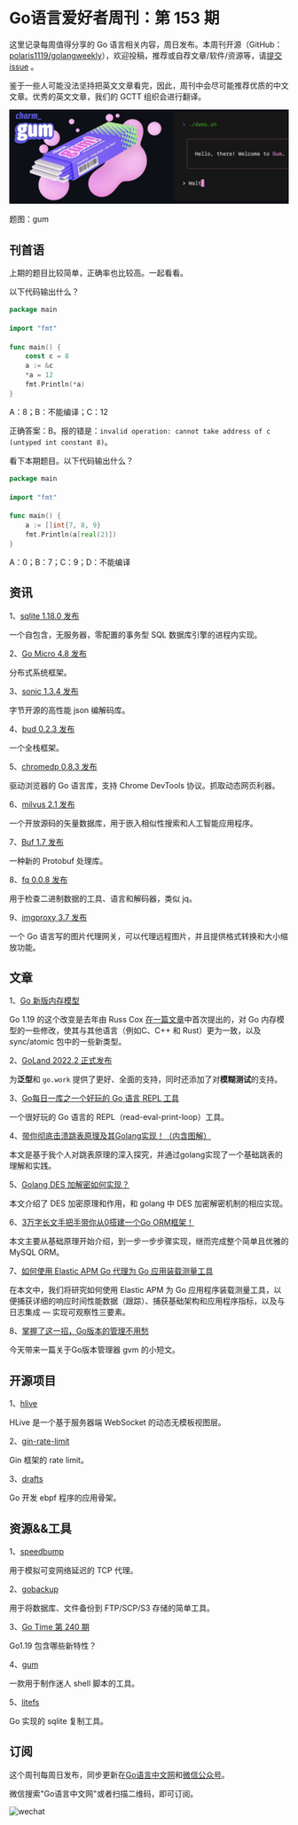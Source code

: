 # Go语言爱好者周刊：第 153 期

这里记录每周值得分享的 Go 语言相关内容，周日发布。本周刊开源（GitHub：[polaris1119/golangweekly](https://github.com/polaris1119/golangweekly)），欢迎投稿，推荐或自荐文章/软件/资源等，请[提交 issue](https://github.com/polaris1119/golangweekly/issues) 。

鉴于一些人可能没法坚持把英文文章看完，因此，周刊中会尽可能推荐优质的中文文章。优秀的英文文章，我们的 GCTT 组织会进行翻译。

![](imgs/issue153/cover.png)

题图：gum

## 刊首语

上期的题目比较简单，正确率也比较高。一起看看。

以下代码输出什么？

```go
package main

import "fmt"

func main() {
	const c = 8
	a := &c
	*a = 12
	fmt.Println(*a)
}
```

A：8；B：不能编译；C：12

正确答案：B。报的错是：`invalid operation: cannot take address of c (untyped int constant 8)`。

看下本期题目。以下代码输出什么？

```go
package main

import "fmt"

func main() {
	a := []int{7, 8, 9}
	fmt.Println(a[real(2)])
}
```

A：0；B：7；C：9；D：不能编译

## 资讯

1、[sqlite 1.18.0 发布](https://gitlab.com/cznic/sqlite)

一个自包含，无服务器，零配置的事务型 SQL 数据库引擎的进程内实现。

2、[Go Micro 4.8 发布](https://github.com/asim/go-micro)

分布式系统框架。

3、[sonic 1.3.4 发布](https://github.com/bytedance/sonic)

字节开源的高性能 json 编解码库。

4、[bud 0.2.3 发布](https://github.com/livebud/bud)

一个全栈框架。

5、[chromedp 0.8.3 发布](https://github.com/chromedp/chromedp)

驱动浏览器的 Go 语言库，支持 Chrome DevTools 协议。抓取动态网页利器。

6、[milvus 2.1 发布](https://github.com/milvus-io/milvus)

一个开放源码的矢量数据库，用于嵌入相似性搜索和人工智能应用程序。

7、[Buf 1.7 发布](https://github.com/bufbuild/buf)

一种新的 Protobuf 处理库。

8、[fq 0.0.8 发布](https://github.com/wader/fq)

用于检查二进制数据的工具、语言和解码器，类似 jq。

9、[imgproxy 3.7 发布](https://github.com/imgproxy/imgproxy)

一个 Go 语言写的图片代理网关，可以代理远程图片，并且提供格式转换和大小缩放功能。

## 文章

1、[Go 新版内存模型](https://tip.golang.org/ref/mem)

Go 1.19 的这个改变是去年由 Russ Cox [在一篇文章](https://research.swtch.com/gomm)中首次提出的，对 Go 内存模型的一些修改，使其与其他语言（例如C、C++ 和 Rust）更为一致，以及 sync/atomic 包中的一些新类型。

2、[GoLand 2022.2 正式发布](https://mp.weixin.qq.com/s/aIdPtX2M4CNs-boHh4nORQ)

为**泛型**和 `go.work` 提供了更好、全面的支持，同时还添加了对**模糊测试**的支持。

3、[Go每日一库之一个好玩的 Go 语言 REPL 工具](https://mp.weixin.qq.com/s/RXoDet9_W2l4TZzw4F96zQ)

一个很好玩的 Go 语言的 REPL（read-eval-print-loop）工具。

4、[带你彻底击溃跳表原理及其Golang实现！（内含图解）](https://mp.weixin.qq.com/s/XEIrp1oTsBYDCv3b-m_11g)

本文是基于我个人对跳表原理的深入探究，并通过golang实现了一个基础跳表的理解和实践。

5、[Golang DES 加解密如何实现？](https://mp.weixin.qq.com/s/yxK6y3EirIzafS4l9LnLfQ)

本文介绍了 DES 加密原理和作用，和 golang 中 DES 加密解密机制的相应实现。

6、[3万字长文手把手带你从0搭建一个Go ORM框架！](https://mp.weixin.qq.com/s/fk__wCp-r60FJwYPkZpmFQ)

本文主要从基础原理开始介绍，到一步一步步骤实现，继而完成整个简单且优雅的MySQL ORM。

7、[如何使用 Elastic APM Go 代理为 Go 应用装载测量工具](https://mp.weixin.qq.com/s/tB8glQ0hxrj-QpweI4HUDw)

在本文中，我们将研究如何使用 Elastic APM 为 Go 应用程序装载测量工具，以便捕获详细的响应时间性能数据（跟踪）、捕获基础架构和应用程序指标，以及与日志集成 — 实现可观察性三要素。

8、[掌握了这一招，Go版本的管理不用愁](https://mp.weixin.qq.com/s/OGNetZZW7aTr8s6BlW-KIw)

今天带来一篇关于Go版本管理器 gvm 的小短文。

## 开源项目

1、[hlive](https://github.com/SamHennessy/hlive)

HLive 是一个基于服务器端 WebSocket 的动态无模板视图层。

2、[gin-rate-limit](https://github.com/JGLTechnologies/gin-rate-limit)

Gin 框架的 rate limit。

3、[drafts](https://github.com/rafaeldtinoco/drafts)

Go 开发 ebpf 程序的应用骨架。

## 资源&&工具

1、[speedbump](https://github.com/kffl/speedbump)

用于模拟可变网络延迟的 TCP 代理。

2、[gobackup](https://github.com/huacnlee/gobackup)

用于将数据库、文件备份到 FTP/SCP/S3 存储的简单工具。

3、[Go Time 第 240 期](https://changelog.com/gotime/240)

Go1.19 包含哪些新特性？

4、[gum](https://github.com/charmbracelet/gum)

一款用于制作迷人 shell 脚本的工具。

5、[litefs](https://github.com/superfly/litefs)

Go 实现的 sqlite 复制工具。

## 订阅

这个周刊每周日发布，同步更新在[Go语言中文网](https://studygolang.com/go/weekly)和[微信公众号](https://weixin.sogou.com/weixin?query=Go%E8%AF%AD%E8%A8%80%E4%B8%AD%E6%96%87%E7%BD%91)。

微信搜索"Go语言中文网"或者扫描二维码，即可订阅。

![wechat](imgs/wechat.png)
